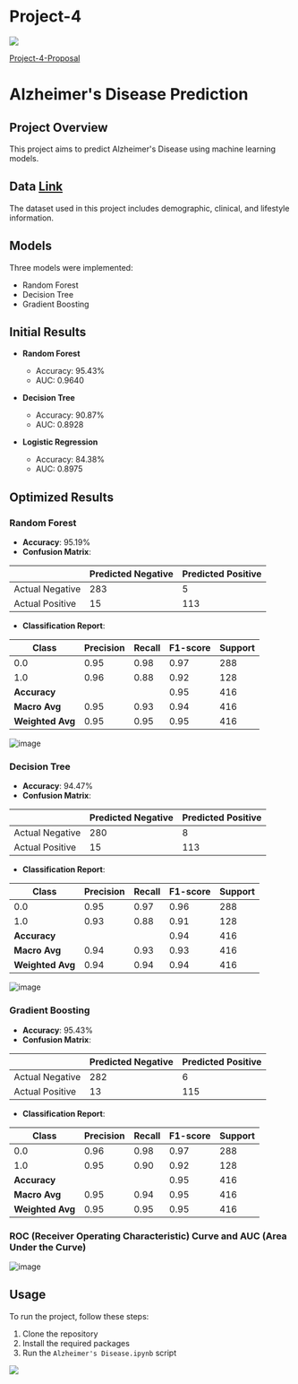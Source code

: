 # Project-4
<img src="https://capsule-render.vercel.app/api?type=waving&color=BDBDC8&height=150&section=header" />

[Project-4-Proposal](https://docs.google.com/document/d/1wjlaXLGC6ZO0PcoKIO1drjRMGmiGWQUmc7J78Ze_ab0/edit)

# Alzheimer's Disease Prediction

## Project Overview
This project aims to predict Alzheimer's Disease using machine learning models.

## Data [Link](https://www.kaggle.com/datasets/rabieelkharoua/alzheimers-disease-dataset)
The dataset used in this project includes demographic, clinical, and lifestyle information.

## Models
Three models were implemented:
- Random Forest
- Decision Tree
- Gradient Boosting

## Initial Results
- **Random Forest**
  - Accuracy: 95.43%
  - AUC: 0.9640

- **Decision Tree**
  - Accuracy: 90.87%
  - AUC: 0.8928

- **Logistic Regression**
  - Accuracy: 84.38%
  - AUC: 0.8975

## Optimized Results

### Random Forest
- **Accuracy**: 95.19%
- **Confusion Matrix**:

|          | Predicted Negative | Predicted Positive |
|----------|--------------------|--------------------|
| Actual Negative | 283                | 5                  |
| Actual Positive | 15                 | 113                |

- **Classification Report**:

| Class | Precision | Recall | F1-score | Support |
|-------|-----------|--------|----------|---------|
| 0.0   | 0.95      | 0.98   | 0.97     | 288     |
| 1.0   | 0.96      | 0.88   | 0.92     | 128     |
| **Accuracy** |       |        | 0.95     | 416     |
| **Macro Avg** | 0.95      | 0.93   | 0.94     | 416     |
| **Weighted Avg** | 0.95      | 0.95   | 0.95     | 416     |

![image](https://github.com/user-attachments/assets/90861839-bfdf-4f9e-82b2-c05ab8fe215c)

### Decision Tree
- **Accuracy**: 94.47%
- **Confusion Matrix**:

|          | Predicted Negative | Predicted Positive |
|----------|--------------------|--------------------|
| Actual Negative | 280                | 8                  |
| Actual Positive | 15                 | 113                |

- **Classification Report**:

| Class | Precision | Recall | F1-score | Support |
|-------|-----------|--------|----------|---------|
| 0.0   | 0.95      | 0.97   | 0.96     | 288     |
| 1.0   | 0.93      | 0.88   | 0.91     | 128     |
| **Accuracy** |       |        | 0.94     | 416     |
| **Macro Avg** | 0.94      | 0.93   | 0.93     | 416     |
| **Weighted Avg** | 0.94      | 0.94   | 0.94     | 416     |

![image](https://github.com/user-attachments/assets/67d423fa-e62e-4ca6-875d-175c0e525795)

### Gradient Boosting
- **Accuracy**: 95.43%
- **Confusion Matrix**:

|          | Predicted Negative | Predicted Positive |
|----------|--------------------|--------------------|
| Actual Negative | 282                | 6                  |
| Actual Positive | 13                 | 115                |

- **Classification Report**:

| Class | Precision | Recall | F1-score | Support |
|-------|-----------|--------|----------|---------|
| 0.0   | 0.96      | 0.98   | 0.97     | 288     |
| 1.0   | 0.95      | 0.90   | 0.92     | 128     |
| **Accuracy** |       |        | 0.95     | 416     |
| **Macro Avg** | 0.95      | 0.94   | 0.95     | 416     |
| **Weighted Avg** | 0.95      | 0.95   | 0.95     | 416     |

### ROC (Receiver Operating Characteristic) Curve and AUC (Area Under the Curve)

![image](https://github.com/user-attachments/assets/cfb3778f-e6b0-4594-82fc-cb35d98bba32)

## Usage
To run the project, follow these steps:
1. Clone the repository
2. Install the required packages
3. Run the `Alzheimer's Disease.ipynb` script

<img src="https://capsule-render.vercel.app/api?type=waving&color=BDBDC8&height=150&section=footer" />
